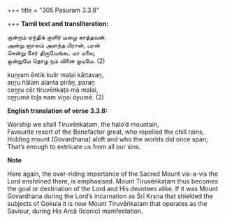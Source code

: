 +++
title = "305 Pasuram 3.3.8"

+++
**Tamil text and transliteration:**

குன்றம் ஏந்திக் குளிர் மழை காத்தவன்,  
அன்று ஞாலம் அளந்த பிரான், பரன்  
சென்று சேர் திருவேங்கட மா மலை,  
ஒன்றுமே தொழ நம் வினை ஓயுமே. (2)

kuṉṟam ēntik kuḷir maḻai kāttavaṉ,  
aṉṟu ñālam aḷanta pirāṉ, paraṉ  
ceṉṟu cēr tiruvēṅkaṭa mā malai,  
oṉṟumē toḻa nam viṉai ōyumē. (2)

**English translation of verse 3.3.8:**

Worship we shall Tiruvēṅkaṭam, the halo’d mountain,  
Favourite resort of the Benefactor great, who repelled the chill rains,  
Holding mount (Govardhana) aloft and who the worlds did once span;  
That’s enough to extricate us from all our sins.

**Note**

Here again, the over-riding importance of the Sacred Mount vis-a-vis the Lord enshrined there, is emphasised. Mount Tiruvēṅkaṭam thus becomes the goal or destination of the Lord and His devotees alike. If it was Mount Govardhana during the Lord’s incarnation as Śrī Kṛṣṇa that shielded the subjects of Gokula it is now Mount Tiruvēṅkaṭam that operates as the Saviour, during His Arcā (Iconic) manifestation.


